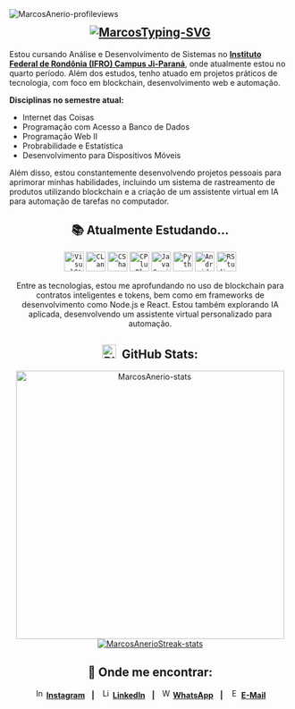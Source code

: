 <img align="left" src="https://komarev.com/ghpvc/?username=MarcosEdsonAnerio&color=2e8383" alt="MarcosAnerio-profileviews" />

<div align="center">
 
## <a href="https://git.io/typing-svg"><img src="https://readme-typing-svg.demolab.com?font=Inconsolata&size=29&pause=1000&color=09d2d2&width=580&height=60&lines=Olá,+prazer,+eu+sou+o+Marcos!+%E2%9C%8C%EF%B8%8F" alt="MarcosTyping-SVG" /></a>

<div align="left">
 
Estou cursando Análise e Desenvolvimento de Sistemas no [**Instituto Federal de Rondônia (IFRO) Campus Ji-Paraná**](https://portal.ifro.edu.br/ji-parana), onde atualmente estou no quarto período. Além dos estudos, tenho atuado em projetos práticos de tecnologia, com foco em blockchain, desenvolvimento web e automação.

 **Disciplinas no semestre atual:**
 
- Internet das Coisas
- Programação com Acesso a Banco de Dados
- Programação Web II
- Probrabilidade e Estatística
- Desenvolvimento para Dispositivos Móveis

Além disso, estou constantemente desenvolvendo projetos pessoais para aprimorar minhas habilidades, incluindo um sistema de rastreamento de produtos utilizando blockchain e a criação de um assistente virtual em IA para automação de tarefas no computador.
</div>

<div align="center">
  
 ## 📚 Atualmente Estudando...

<code><img height="35" alt="VisualStudio-icon" src="https://cdn.jsdelivr.net/gh/devicons/devicon/icons/visualstudio/visualstudio-plain.svg" /></code>
<code><img height="35" alt="CLanguage-icon" src="https://cdn.jsdelivr.net/gh/devicons/devicon/icons/c/c-original.svg" /></code>
<code><img height="35" alt="CSharp-icon" src="https://cdn.jsdelivr.net/gh/devicons/devicon/icons/csharp/csharp-original.svg" /></code>
<code><img height="35" alt="CPlusPlus-icon" src="https://cdn.jsdelivr.net/gh/devicons/devicon/icons/cplusplus/cplusplus-original.svg" /></code>
<code><img height="35" alt="JavaScript-icon" src="https://cdn.jsdelivr.net/gh/devicons/devicon/icons/javascript/javascript-original.svg" /></code>
<code><img height="35" alt="Python-icon" src="https://cdn.jsdelivr.net/gh/devicons/devicon/icons/python/python-original.svg" /></code>
<code><img height="35" alt="Android-icon" src="https://cdn.jsdelivr.net/gh/devicons/devicon/icons/android/android-original.svg" /></code>
<code><img height="35" alt="RStudio-icon" src="https://cdn.jsdelivr.net/gh/devicons/devicon/icons/rstudio/rstudio-original.svg" /></code>

Entre as tecnologias, estou me aprofundando no uso de blockchain para contratos inteligentes e tokens, bem como em frameworks de desenvolvimento como Node.js e React. Estou também explorando IA aplicada, desenvolvendo um assistente virtual personalizado para automação.

## <a href="https://emoji.gg/emoji/3716-blurple-github"><img src="https://cdn3.emoji.gg/emojis/3716-blurple-github.png" width="25px" height="25px" alt="BlurpleGithub-emoji"></a>&#160; GitHub Stats:

<div align="center">
  <a href="#"><img src="https://github-readme-stats.vercel.app/api?username=MarcosEdsonAnerio&show_icons=true&count_private=true&include_all_commits=false&theme=codeSTACKr&title_color=09d2d2&icon_color=09d2d2&border_color=0d1017&bg_color=0e1118" width="480" alt="MarcosAnerio-stats"></a>

<div align="center">
  <a href="#"><img src="https://github-readme-streak-stats.herokuapp.com/?user=MarcosEdsonAnerio&theme=dark&ring=09d2d2&currStreakNum=ffffff&hide_border=true&background=0E1118" alt="MarcosAnerioStreak-stats"></a>
 
## 💬 Onde me encontrar:

  <img height="17" alt="Instagram-logo" src="https://cdn3.emoji.gg/emojis/6333-instagram.png" /> [**Instagram**](https://www.instagram.com/marcosedsonanerio/)&nbsp;&nbsp; **|**&nbsp;&nbsp;
  <img height="17" alt="LinkedIn-logo" src="https://cdn.jsdelivr.net/gh/devicons/devicon/icons/linkedin/linkedin-original.svg" /> [**LinkedIn**](https://www.linkedin.com/in/marcos-edson-336950248/)&nbsp;&nbsp; **|**&nbsp;&nbsp;
  <img height="17" alt="WhatsApp-logo" src="https://cdn3.emoji.gg/emojis/6158-whatsapp.png" /> [**WhatsApp**](https://api.whatsapp.com/send?phone=556993591115)&nbsp;&nbsp; **|**&nbsp;&nbsp;
  <img height="17" alt="Email-logo" src="https://pngimg.com/uploads/email/email_PNG100738.png" /> [**E-Mail**](mailto:MarcosEdsonAnerio@hotmail.com)
</div>
